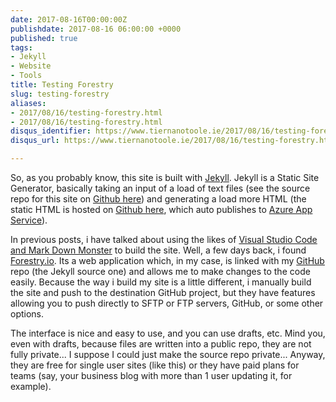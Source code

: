 ```yaml
---
date: 2017-08-16T00:00:00Z
publishdate: 2017-08-16 06:00:00 +0000
published: true
tags:
- Jekyll
- Website
- Tools
title: Testing Forestry
slug: testing-forestry
aliases:
- 2017/08/16/testing-forestry.html
- 2017/08/16/testing-forestry.html
disqus_identifier: https://www.tiernanotoole.ie/2017/08/16/testing-forestry.html
disqus_url: https://www.tiernanotoole.ie/2017/08/16/testing-forestry.html

---
```

 
 
 
 
 
 

So, as you probably know, this site is built with [Jekyll](https://jekyllrb.com/). Jekyll is a Static Site Generator, basically taking an input of a load of text files (see the source repo for this site on [Github here](https://github.com/tiernano/www.tiernanotoole.ie/)) and generating a load more HTML (the static HTML is hosted on [Github here](https://github.com/tiernano/www.tiernanotoole.ie-static), which auto publishes to [Azure App Service](https://azure.microsoft.com/en-us/services/app-service/web/)).

In previous posts, i have talked about using the likes of [Visual Studio Code and Mark Down Monster](https://www.tiernanotoole.ie/2017/05/06/vscode-with-powershell.html) to build the site. Well, a few days back, i found [Forestry.io](https://forestry.io). Its a web application which, in my case, is linked with my [GitHub](https://www.github.com/) repo (the Jekyll source one) and allows me to make changes to the code easily. Because the way i build my site is a little different, i manually build the site and push to the destination GitHub project, but they have features allowing you to push directly to SFTP or FTP servers, GitHub, or some other options.

The interface is nice and easy to use, and you can use drafts, etc. Mind you, even with drafts, because files are written into a public repo, they are not fully private... I suppose I could just make the source repo private... Anyway, they are free for single user sites (like this) or they have paid plans for teams (say, your business blog with more than 1 user updating it, for example).